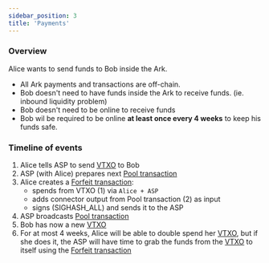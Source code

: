 ```yaml
---
sidebar_position: 3
title: 'Payments'
---
```


### Overview

Alice wants to send funds to Bob inside the Ark.

- All Ark payments and transactions are off-chain.
- Bob doesn't need to have funds inside the Ark to receive funds. (ie. inbound liquidity problem)
- Bob doesn't need to be online to receive funds
- Bob wil be required to be online **at least once every 4 weeks** to keep his funds safe.

### Timeline of events

1. Alice tells ASP to send [VTXO](/docs/learn/nomenclature#vtxo-1) to Bob
2. ASP (with Alice) prepares next [Pool transaction](/docs/learn/nomenclature#round-transaction)
3. Alice creates a [Forfeit transaction](/docs/learn/nomenclature#forfeit-transaction):
   - spends from VTXO (1) via `Alice + ASP`
   - adds connector output from Pool transaction (2) as input
   - signs (SIGHASH_ALL) and sends it to the ASP
4. ASP broadcasts [Pool transaction](/docs/learn/nomenclature#round-transaction)
5. Bob has now a new [VTXO](/docs/learn/nomenclature#vtxo-1)
6. For at most 4 weeks, Alice will be able to double spend her [VTXO](/docs/learn/nomenclature#vtxo-1), but if she does it, the ASP will have time to grab the funds from the [VTXO](/docs/learn/nomenclature#vtxo-1) to itself using the [Forfeit transaction](/docs/learn/nomenclature#forfeit-transaction)
